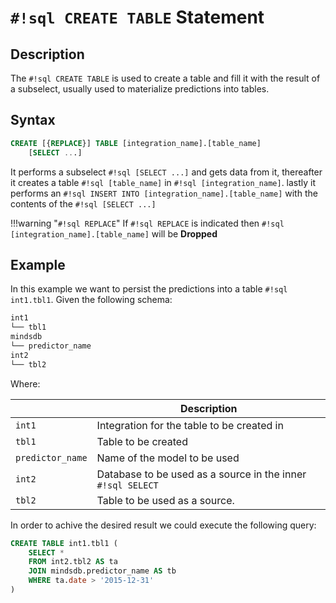 # `#!sql CREATE TABLE` Statement

## Description

The `#!sql CREATE TABLE` is used to create a table and fill it with the result of a subselect, usually used to materialize predictions into tables.

## Syntax

```sql
CREATE [{REPLACE}] TABLE [integration_name].[table_name]
    [SELECT ...]
```

It performs a subselect `#!sql [SELECT ...]` and gets data from it, thereafter it creates a table `#!sql [table_name]` in `#!sql [integration_name]`. lastly it performs an `#!sql INSERT INTO [integration_name].[table_name]` with the contents of the `#!sql [SELECT ...]`

!!!warning "`#!sql REPLACE`"
    If `#!sql REPLACE` is indicated then `#!sql [integration_name].[table_name]` will be **Dropped**

## Example

In this example we want to persist the predictions into a table `#!sql int1.tbl1`. Given the following schema:

```bash
int1
└── tbl1
mindsdb
└── predictor_name
int2
└── tbl2
```

Where:

|                  | Description                                                |
| ---------------- | ---------------------------------------------------------- |
| `int1`           | Integration for the table to be created in                 |
| `tbl1`           | Table to be created                                        |
| `predictor_name` | Name of the model to be used                               |
| `int2`           | Database to be used as a source in the inner `#!sql SELECT` |
| `tbl2`           | Table to be used as a source.                               |

In order to achive the desired result we could execute the following query:

```sql
CREATE TABLE int1.tbl1 (
    SELECT *
    FROM int2.tbl2 AS ta
    JOIN mindsdb.predictor_name AS tb
    WHERE ta.date > '2015-12-31'
)
```
